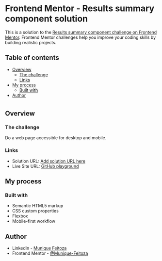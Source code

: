 # Frontend Mentor - Results summary component solution

This is a solution to the [Results summary component challenge on Frontend Mentor](https://www.frontendmentor.io/challenges/results-summary-component-CE_K6s0maV). Frontend Mentor challenges help you improve your coding skills by building realistic projects. 

## Table of contents

- [Overview](#overview)
  - [The challenge](#the-challenge)
  - [Links](#links)
- [My process](#my-process)
  - [Built with](#built-with)
- [Author](#author)

 # 
 
## Overview

### The challenge

Do a web page accessible for desktop and mobile.

### Links

- Solution URL: [Add solution URL here](https://your-solution-url.com)
- Live Site URL: [GitHub playground](https://munique-feitoza.github.io/results_summary_component_frontend_mentory/)

## My process

### Built with

- Semantic HTML5 markup
- CSS custom properties
- Flexbox
- Mobile-first workflow


## Author

- LinkedIn - [Munique Feitoza](https://www.linkedin.com/in/munique-feitoza-77034b231/)
- Frontend Mentor - [@Munique-Feitoza](https://www.frontendmentor.io/profile/Munique-Feitoza)
